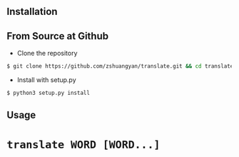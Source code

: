 Installation
------------

## From Source at Github

- Clone the repository

```sh
$ git clone https://github.com/zshuangyan/translate.git && cd translate
```

- Install with setup.py

```sh
$ python3 setup.py install
```

## Usage

# `translate WORD [WORD...]`

